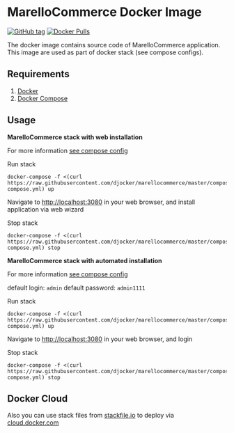 # MarelloCommerce Docker Image
[![GitHub tag](https://img.shields.io/github/tag/djocker/marellocommerce.svg?maxAge=2592000)](https://hub.docker.com/r/djocker/marellocommerce/tags/) [![Docker Pulls](https://img.shields.io/docker/pulls/djocker/marellocommerce.svg?maxAge=2592000)](https://hub.docker.com/r/djocker/marellocommerce/)  

The docker image contains source code of MarelloCommerce application.
This image are used as part of docker stack (see compose configs).

## Requirements

1. [Docker](https://www.docker.com/)
2. [Docker Compose](http://docs.docker.com/compose)

## Usage
**MarelloCommerce stack with web installation**

For more information [see compose config](compose/webinstall/docker-compose.yml)

Run stack 

```
docker-compose -f <(curl https://raw.githubusercontent.com/djocker/marellocommerce/master/compose/webinstall/docker-compose.yml) up
```
Navigate to [http://localhost:3080](http://localhost:3080) in your web browser, and install application via web wizard

Stop stack

```
docker-compose -f <(curl https://raw.githubusercontent.com/djocker/marellocommerce/master/compose/webinstall/docker-compose.yml) stop
```

**MarelloCommerce stack with automated installation**

For more information [see compose config](compose/autoinstall/docker-compose.yml)

default login: `admin` default password: `admin1111`

Run stack

```
docker-compose -f <(curl https://raw.githubusercontent.com/djocker/marellocommerce/master/compose/autoinstall/docker-compose.yml) up
```
Navigate to [http://localhost:3080](http://localhost:3080) in your web browser, and login

Stop stack

```
docker-compose -f <(curl https://raw.githubusercontent.com/djocker/marellocommerce/master/compose/autoinstall/docker-compose.yml) stop 
```

## Docker Cloud

Also you can use stack files from [stackfile.io](https://stackfiles.io/registry/56fc345c416a1001004d39cc) to deploy via [cloud.docker.com](https://cloud.docker.com)
